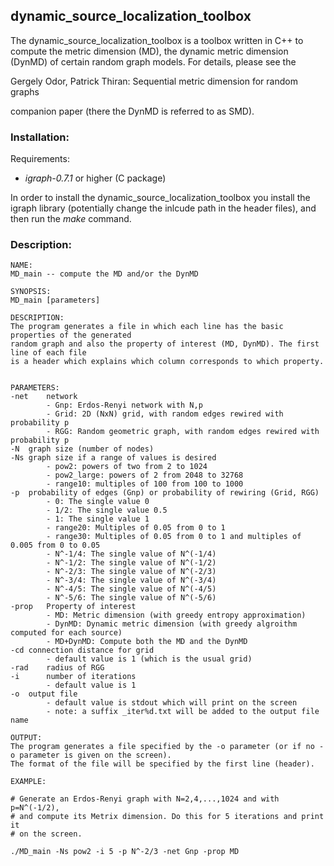 ## dynamic_source_localization_toolbox

The dynamic_source_localization_toolbox is a toolbox written in C++ to compute
the metric dimension (MD), the dynamic metric dimension (DynMD) of certain random graph models.
For details, please see the 

Gergely Odor, Patrick Thiran: Sequential metric dimension for random graphs

companion paper (there the DynMD is referred to as SMD).

### Installation:

Requirements:
- *igraph-0.7.1* or higher (C package)

In order to install the dynamic_source_localization_toolbox you install the igraph library
(potentially change the inlcude path in the header files), and then run the *make* command.
### Description:

```
NAME: 
MD_main -- compute the MD and/or the DynMD

SYNOPSIS: 
MD_main [parameters]  

DESCRIPTION:
The program generates a file in which each line has the basic properties of the generated
random graph and also the property of interest (MD, DynMD). The first line of each file
is a header which explains which column corresponds to which property.


PARAMETERS:
-net    network
        - Gnp: Erdos-Renyi network with N,p
        - Grid: 2D (NxN) grid, with random edges rewired with probability p
        - RGG: Random geometric graph, with random edges rewired with probability p
-N	graph size (number of nodes)
-Ns	graph size if a range of values is desired
        - pow2: powers of two from 2 to 1024
        - pow2_large: powers of 2 from 2048 to 32768
        - range10: multiples of 100 from 100 to 1000
-p	probability of edges (Gnp) or probability of rewiring (Grid, RGG)
        - 0: The single value 0
        - 1/2: The single value 0.5
        - 1: The single value 1
        - range20: Multiples of 0.05 from 0 to 1
        - range30: Multiples of 0.05 from 0 to 1 and multiples of 0.005 from 0 to 0.05
        - N^-1/4: The single value of N^(-1/4)
        - N^-1/2: The single value of N^(-1/2)
        - N^-2/3: The single value of N^(-2/3)
        - N^-3/4: The single value of N^(-3/4)
        - N^-4/5: The single value of N^(-4/5)
        - N^-5/6: The single value of N^(-5/6)
-prop   Property of interest
        - MD: Metric dimension (with greedy entropy approximation)
        - DynMD: Dynamic metric dimension (with greedy algroithm computed for each source)
        - MD+DynMD: Compute both the MD and the DynMD
-cd	connection distance for grid
        - default value is 1 (which is the usual grid)
-rad    radius of RGG
-i      number of iterations
        - default value is 1 
-o	output file
        - default value is stdout which will print on the screen
        - note: a suffix _iter%d.txt will be added to the output file name

OUTPUT:
The program generates a file specified by the -o parameter (or if no -o parameter is given on the screen).
The format of the file will be specified by the first line (header).

EXAMPLE:

# Generate an Erdos-Renyi graph with N=2,4,...,1024 and with p=N^(-1/2),
# and compute its Metrix dimension. Do this for 5 iterations and print it
# on the screen.

./MD_main -Ns pow2 -i 5 -p N^-2/3 -net Gnp -prop MD
```
